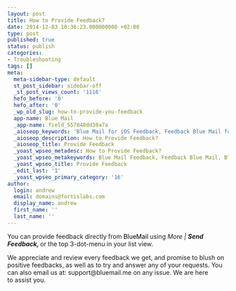```yaml
---
layout: post
title: How to Provide Feedback?
date: 2014-12-03 10:36:23.000000000 +02:00
type: post
published: true
status: publish
categories:
- Troubleshooting
tags: []
meta:
  meta-sidebar-type: default
  st_post_sidebar: sidebar-off
  _st_post_views_count: '1116'
  hefo_before: '0'
  hefo_after: '0'
  _wp_old_slug: how-to-provide-you-feedback
  app-name: Blue Mail
  _app-name: field_557848dd38a7a
  _aioseop_keywords: 'Blue Mail for iOS Feedback, Feedback Blue Mail for iOS, Type, '
  _aioseop_description: How to Provide Feedback?
  _aioseop_title: Provide Feedback
  _yoast_wpseo_metadesc: How to Provide Feedback?
  _yoast_wpseo_metakeywords: Blue Mail Feedback, Feedback Blue Mail, Blue,
  _yoast_wpseo_title: Provide Feedback
  _edit_last: '1'
  _yoast_wpseo_primary_category: '16'
author:
  login: andrew
  email: domains@fortislabs.com
  display_name: andrew
  first_name: ''
  last_name: ''
---
```

<p class="p1"><span class="s1">You can provide feedback directly from <span style="color: #000000;">BlueMail</span> using <i>More | </i><b><i>Send Feedback, </i></b>or the top 3-dot-menu in your list view.</span></p>
<p class="p1"><span class="s1">We appreciate and review every feedback we get, and promise to blush on positive feedbacks, as well as to try and answer any of your requests. You can also email us at: support@bluemail.me on any issue. We are here to assist you.</span></p>
